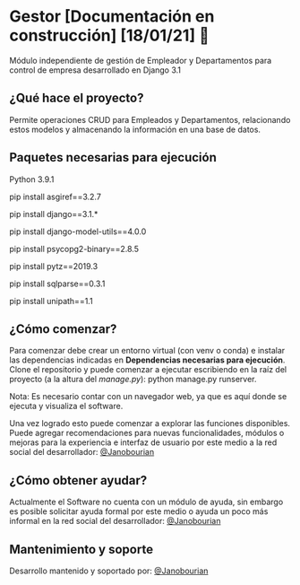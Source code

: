 # Gestor [Documentación en construcción] [18/01/21] :rocket:

Módulo independiente de gestión de Empleador y Departamentos para control de empresa desarrollado en Django 3.1

## ¿Qué hace el proyecto?

Permite operaciones CRUD para Empleados y Departamentos, relacionando estos modelos y almacenando la información en una base de datos.

## Paquetes necesarias para ejecución

Python 3.9.1

pip install asgiref==3.2.7

pip install django==3.1.\*

pip install django-model-utils==4.0.0

pip install psycopg2-binary==2.8.5

pip install pytz==2019.3

pip install sqlparse==0.3.1

pip install unipath==1.1

## ¿Cómo comenzar?

Para comenzar debe crear un entorno virtual (con venv o conda) e instalar las dependencias indicadas en **Dependencias necesarias para ejecución**. Clone el repositorio y puede comenzar a ejecutar escribiendo en la raíz del proyecto (a la altura del _manage.py_): python manage.py runserver.

Nota: Es necesario contar con un navegador web, ya que es aquí donde se ejecuta y visualiza el software.

Una vez logrado esto puede comenzar a explorar las funciones disponibles. Puede agregar recomendaciones para nuevas funcionalidades, módulos o mejoras para la experiencia e interfaz de usuario por este medio a la red social del desarrollador: [@Janobourian][twitter]

## ¿Cómo obtener ayudar?

Actualmente el Software no cuenta con un módulo de ayuda, sin embargo es posible solicitar ayuda formal por este medio o ayuda un poco más informal en la red social del desarrollador: [@Janobourian][twitter]

## Mantenimiento y soporte

Desarrollo mantenido y soportado por: [@Janobourian][twitter]

[twitter]: https://twitter.com/JanoBourian
